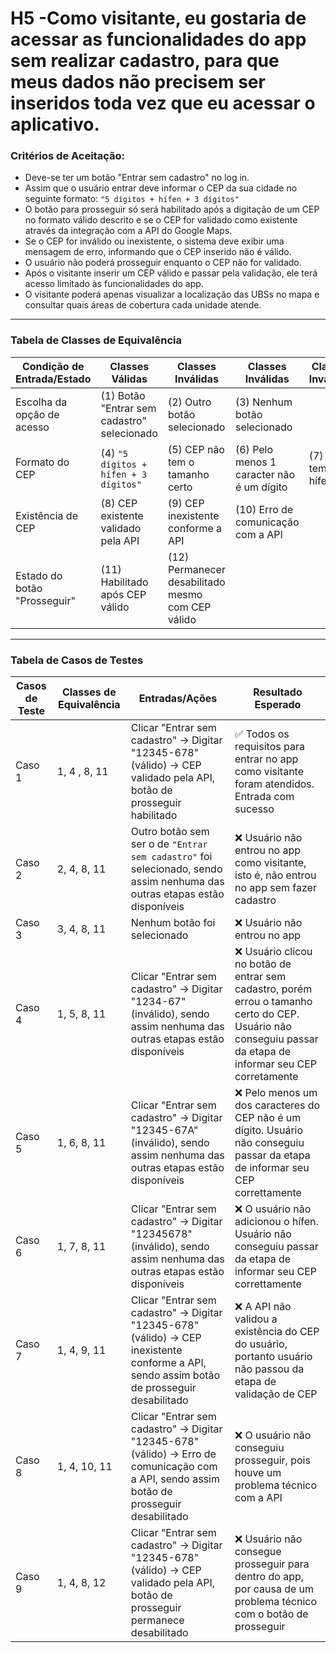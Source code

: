 # H5 -Como visitante, eu gostaria de acessar as funcionalidades do app sem realizar cadastro, para que meus dados não precisem ser inseridos toda vez que eu acessar o aplicativo.
### **Critérios de Aceitação:** 

- Deve-se ter um botão "Entrar sem cadastro" no log in.
- Assim que o usuário entrar deve informar o CEP da sua cidade no seguinte formato:
 `"5 dígitos + hífen + 3 dígitos"`
- O botão para prosseguir só será habilitado após a digitação de um CEP no formato válido descrito e se o CEP for validado como existente através da integração com a API do Google Maps.
- Se o CEP for inválido ou inexistente, o sistema deve exibir uma mensagem de erro, informando que o CEP inserido não é válido.
- O usuário não poderá prosseguir enquanto o CEP não for validado.
- Após o visitante inserir um CEP válido e passar pela validação, ele terá acesso limitado às funcionalidades do app.
- O visitante poderá apenas visualizar a localização das UBSs no mapa e consultar quais áreas de cobertura cada unidade atende.
---
### Tabela de Classes de Equivalência

| Condição de Entrada/Estado | Classes Válidas | Classes Inválidas | Classes Inválidas | Classes Inválidas |
| --- | --- | --- | --- | --- |
| Escolha da opção de acesso | (1) Botão "Entrar sem cadastro" selecionado | (2) Outro botão selecionado | (3) Nenhum botão selecionado | |
| Formato do CEP | (4) `"5 dígitos + hífen + 3 dígitos"` | (5) CEP não tem o tamanho certo | (6) Pelo menos 1 caracter não é um dígito | (7) Não tem hífen |
| Existência de CEP | (8) CEP existente validado pela API | (9) CEP inexistente conforme a API | (10) Erro de comunicação com a API| |
| Estado do botão "Prosseguir" | (11) Habilitado após CEP válido | (12) Permanecer desabilitado mesmo com CEP válido | | |
---
### Tabela de Casos de Testes

| Casos de Teste | Classes de Equivalência | Entradas/Ações | Resultado Esperado |
| --- | --- | --- | --- |
| Caso 1 | 1, 4 , 8, 11 | Clicar "Entrar sem cadastro" → Digitar "12345-678" (válido) → CEP validado pela API, botão de prosseguir habilitado |✅ Todos os requisitos para entrar no app como visitante foram atendidos. Entrada com sucesso |
| Caso 2 | 2, 4, 8, 11 | Outro botão sem ser o de `"Entrar sem cadastro"` foi selecionado, sendo assim nenhuma das outras etapas estão disponíveis |❌ Usuário não entrou no app como visitante, isto é, não entrou no app sem fazer cadastro |
| Caso 3 | 3, 4, 8, 11 | Nenhum botão foi selecionado |❌ Usuário não entrou no app |
| Caso 4 | 1, 5, 8, 11 | Clicar "Entrar sem cadastro" → Digitar "1234-67" (inválido), sendo assim nenhuma das outras etapas estão disponíveis |❌ Usuário clicou no botão de entrar sem cadastro, porém errou o tamanho certo do CEP. Usuário não conseguiu passar da etapa de informar seu CEP corretamente |
| Caso 5 | 1, 6, 8, 11 | Clicar "Entrar sem cadastro" → Digitar "12345-67A" (inválido), sendo assim nenhuma das outras etapas estão disponíveis |❌ Pelo menos um dos caracteres do CEP não é um dígito.  Usuário não conseguiu passar da etapa de informar seu CEP correttamente |
| Caso 6 | 1, 7, 8, 11 | Clicar "Entrar sem cadastro" → Digitar "12345678" (inválido), sendo assim nenhuma das outras etapas estão disponíveis |❌ O usuário não adicionou o hífen. Usuário não conseguiu passar da etapa de informar seu CEP correttamente |
| Caso 7 | 1, 4, 9, 11 | Clicar "Entrar sem cadastro" → Digitar "12345-678" (válido) → CEP inexistente conforme a API, sendo assim botão de prosseguir desabilitado |❌ A API não validou a existência do CEP do usuário, portanto usuário não passou da etapa de validação de CEP |
| Caso 8 | 1, 4, 10, 11 | Clicar "Entrar sem cadastro" → Digitar "12345-678" (válido) → Erro de comunicação com a API, sendo assim botão de prosseguir desabilitado |❌ O usuário não conseguiu prosseguir, pois houve um problema técnico com a API |
| Caso 9 | 1, 4, 8, 12 | Clicar "Entrar sem cadastro" → Digitar "12345-678" (válido) → CEP validado pela API, botão de prosseguir permanece desabilitado |❌ Usuário não consegue prosseguir para dentro do app, por causa de um problema técnico com o botão de prosseguir |
